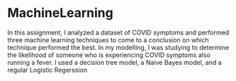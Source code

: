 # MachineLearning
In this assignment, I analyzed a dataset of COVID symptoms  and performed three machine learning techniques to come to a conclusion on which technique performed the best. In my modelling, I was studying to determine the likelihood of someone who is experiencing COVID symptoms also running a fever. I used a decision tree model, a Naive Bayes model, and a regular Logistic Regerssion
 

